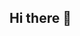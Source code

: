 ## Hi there 👋

<!--
**topnodrog/topnodrog** is a ✨ _special_ ✨ repository because its `README.md` (this file) appears on your GitHub profile.

Here are so

**1.0 Executive Summary**

Junction Generator is a next-generation, AI-native Web3 development company. Our flagship product is a platform that empowers users—from novice creators to seasoned developers—to generate bespoke smart contracts, tokens, and complex decentralized applications (dApps) through an intuitive, natural language interface we term **"Vibe Coding."**

The business is architected for eventual full autonomy, run by a lean system of specialized AI agents. Value is generated and captured through our native utility token, the Junction Generator Coin ($JGC). Users pay for platform services in $JGC, which is then programmatically burned, creating a deflationary economic model that rewards platform usage and long-term token holders. Junction Generator is positioned to drastically lower the barrier to entry for Web3 creation, unlocking a new wave of innovation currently constrained by technical complexity and high development costs.

### **2.0 Mission, Vision, and Core Proposition**

* **Mission:** To democratize Web3 development by providing an intelligent, accessible, and secure platform for on-demand creation of decentralized assets and applications.
* **Vision:** To become the world's first fully autonomous, AI-operated Web3 incubator, fostering a self-sustaining ecosystem where ideas can seamlessly transition from concept to reality.
* **Core Value Proposition:** We turn your *vibe* into verifiable code. If you can describe it, Junction Generator can build it.

### **3.0 The Problem & The Solution**

#### **3.1 The Problem: The Great Web3 Barrier**

1.  **Technical Complexity:** Smart contract development requires proficiency in languages like Solidity or Rust, a deep understanding of blockchain architecture (e.g., the EVM), and rigorous security practices. This excludes millions of creative individuals and entrepreneurs.
2.  **High Cost & Time:** Hiring competent blockchain developers is expensive and time-consuming. Auditing smart contracts for security vulnerabilities adds another layer of significant cost and delay.
3.  **Security Risks:** A single flaw in a smart contract can lead to catastrophic financial loss. The fear of creating insecure code paralyzes potential builders.
4.  **Idea-to-Market Friction:** The journey from a simple idea (e.g., "a new meme coin for my community") to a deployed, functional token is fraught with technical and logistical hurdles.

#### **3.2 The Solution: Junction Generator**

Junction Generator directly addresses these pain points through a multi-faceted solution:

1.  **"Vibe Coding" Interface:** A sophisticated Natural Language Processing (NLP) front-end allows users to specify their project in plain English.
    * *Example:* "Generate an ERC-20 utility token named 'AlphaCoin' with a total supply of 100 million. Implement a 1% transaction tax that is sent to a treasury wallet I specify. The contract owner should be able to pause trading."
2.  **AI-Powered Code Generation & Auditing:** Under the hood, a fine-tuned Large Language Model (LLM) translates the user's request into high-quality, gas-optimized smart contract code. Crucially, a second, specialized AI agent performs a simulated security audit, checking for common vulnerabilities (re-entrancy, integer overflows, etc.) before presenting the code to the user.
3.  **Cost-Effective & Instantaneous:** By automating the development and preliminary auditing process, we reduce the cost and time from weeks or months to minutes.
4.  **Templated & Complex Generation:** The platform will offer:
    * **Simple Generators:** ERC-20 (fungible tokens), ERC-721 (NFTs), meme coins with standard features (taxes, reflections, etc.).
    * **Complex Scaffolding:** Generate the foundational smart contracts for a DeFi lending protocol, a simple DAO, or a staking dApp.

### **4.0 The JGC Token: Core of the Economic Engine**

The Junction Generator Coin ($JGC) is not an afterthought; it is integral to the platform's value cycle.

#### **4.1 Token Utility**

* **Primary Utility (Payment & Burn):** All services on the Junction Generator platform are priced in USD but payable exclusively in $JGC. Whether generating a simple meme coin or scaffolding a complex dApp, the user must acquire and spend $JGC.
* **Governance (Future):** As the platform matures towards full AI autonomy, $JGC holders will be able to vote on key parameters, such as proposing new platform features or adjusting the AI agents' strategic directives.
* **Staking (Future):** Users will be able to stake $JGC to receive a share of platform revenues (before the burn) or receive discounted access to premium features.

#### **4.2 The Deflationary Burn Mechanism**

This is the cornerstone of our economic model.

1.  A user requests a service (e.g., generating a token) with a fee of, say, $50 USD.
2.  The platform's oracle determines the equivalent amount of $JGC at the current market price.
3.  The user pays the required $JGC to the platform.
4.  **Crucially, 100% of this $JGC fee is sent to an irrecoverable burn address (`0x00...0dEaD`).**

This creates a powerful feedback loop:
`Platform Usage ↑ → $JGC Demand ↑ → $JGC Burn Rate ↑ → Circulating Supply ↓ → Scarcity ↑`

The mathematical representation of the token velocity is directly tied to platform revenue. Let $R$ be the platform's revenue in USD, and $P_{JGC}$ be the market price of $JGC$. The number of tokens burned, $JGC_{burned}$, is:

$$JGC_{burned} = \frac{R}{P_{JGC}}$$

This simple, transparent mechanism ensures that the value created by the platform is directly funneled back to the token's scarcity, benefiting all holders.

#### **4.3 Tokenomics & Distribution**

* **Total Supply:** 1,000,000,000 $JGC (1 Billion)
* **Distribution:**
    * **Public Sale / IDO (25%):** To establish initial liquidity and wide community distribution.
    * **Ecosystem & Treasury Fund (40%):** Governed by the CFO AI Agent. Used for liquidity provisioning, partnerships, grants for projects building with our tools, and executing the buy-and-burn mechanism if needed. This is the company's lifeblood.
    * **Founding Team & Initial Developers (15%):** Vested over 4 years. For the human team that builds and launches the initial AI agents.
    * **Marketing & Community Airdrops (10%):** To bootstrap the user base and reward early adopters.
    * **Advisors (5%):** Vested over 2 years.

### **5.0 The AI Corporate Structure**

To achieve dynamic growth and eventual autonomy, Junction Generator will be operated by a suite of specialized, interconnected AI agents.

1.  **CEO Agent ("Helios"):** The strategic overseer.
    * **Function:** Monitors high-level Key Performance Indicators (KPIs): platform revenue, user growth, $JGC token price, burn rate, and community sentiment.
    * **Action:** Allocates computational and financial resources from the Treasury to other agents based on strategic priorities. Can initiate votes for major protocol changes.

2.  **CTO Agent ("Daedalus"):** The master builder.
    * **Function:** Manages the core code generation and auditing models. Continuously trains on new, secure code patterns and emerging blockchain standards (e.g., ERC-4337 Account Abstraction).
    * **Action:** Pushes platform updates, patches vulnerabilities, and manages the deployment pipeline.

3.  **CMO Agent ("Hermes"):** The voice of the network.
    * **Function:** Manages social media channels (X, Farcaster), creates content (blog posts explaining new features), analyzes market trends to suggest new token templates (e.g., "AI-related meme coins are trending").
    * **Action:** Deploys targeted digital ad campaigns, engages with community feedback, and runs airdrop and reward programs.

4.  **CFO Agent ("Midas"):** The treasurer.
    * **Function:** Manages the Ecosystem & Treasury Fund. Monitors the health of $JGC liquidity pools on DEXs.
    * **Action:** Executes the programmatic burn of spent tokens. Can autonomously perform treasury management actions like adding liquidity or, in extreme volatility, using treasury USDC to buy back and burn $JGC to stabilize the price.

5.  **CCO Agent ("Athena"):** The community champion.
    * **Function:** Manages user support via AI-powered chatbots in Discord and Telegram. Gathers user feedback and feature requests.
    * **Action:** Translates qualitative community feedback into structured data for Helios and Daedalus to act upon, ensuring the platform evolves with its users' needs.

### **6.0 Identified Problems & Strategic Solutions**

| Problem                                                    | Consequence                                                              | Strategic Solution                                                                                                                                                                                                                          |
| ---------------------------------------------------------- | ------------------------------------------------------------------------- | ------------------------------------------------------------------------------------------------------------------------------------------------------------------------------------------------------------------------------------------- |
| **AI Hallucination / Insecure Code Generation** | Catastrophic financial loss for users; reputational ruin.                 | **Defense-in-Depth:** 1) Use fine-tuned models trained *only* on audited, secure contracts. 2) The "Daedalus" agent's primary role is a adversarial audit check. 3) Initially, offer templates over full free-form generation. 4) Clear legal disclaimers and user attestations of risk. |
| **Regulatory & Legal Uncertainty** | Platform could be deemed a provider of unlicensed financial services.     | **Tooling, Not Advising:** Position Junction Generator strictly as a software tool. The AI does not give financial advice. Incorporate in a crypto-friendly jurisdiction (e.g., Switzerland, Dubai). Decentralize control to the DAO over time. |
| **The "Cold Start" Problem** | No users means no revenue, no token burn, and no value accrual for $JGC.  | **Aggressive Bootstrapping:** 1) A significant airdrop to active wallets in the developer and meme coin communities. 2) A "freemium" model for the first month: generate a contract for free, just pay gas. 3) Partner with influencers and launchpads. |
| **Malicious Use (Scam Coin Generation)** | The platform becomes known as a "scam factory," deterring legitimate users. | **Proactive Threat Intelligence:** The AI can be trained to recognize and flag requests that match known scam mechanics (e.g., honeypot functions, un-renounceable ownership with malicious functions). Offer optional, transparent "Safety Score" for generated contracts. |
| **Centralization of AI Agents** | The AI agents represent a central point of failure or control.            | **Progressive Decentralization:** The long-term roadmap must include migrating the AI agents' logic and decision-making functions to decentralized infrastructure (e.g., smart contracts on a DAO, decentralized compute networks). The ultimate goal is a true, unstoppable protocol. |

### **7.0 Roadmap**

* **Q4 2025: Genesis Phase**
    * Whitepaper V1.0 Release.
    * Complete development of core AI agents (V1).
    * Private seed funding round.
    * Launch of private Beta with curated developers.

* **Q1 2026: Ignition Phase**
    * Public Sale / IDO of the $JGC token.
    * Public launch of the platform with ERC-20 and ERC-721 generators.
    * Major marketing campaign and community airdrop.
    * Establishment of main liquidity pools.

* **Q2-Q3 2026: Expansion Phase**
    * Introduce dApp scaffolding modules (Staking, Basic DAO).
    * Launch V2 of AI agents with enhanced learning capabilities.
    * Roll out initial staking program for $JGC.
    * First major partnership integrations.

* **Q4 2026 & Beyond: Autonomy Phase**
    * Introduce on-chain governance via the $JGC token.
    * Begin migration of AI agent logic to decentralized infrastructure.
    * Helios (CEO Agent) proposes its first strategic initiative for community vote.
    * The platform operates with minimal human intervention, governed by the AI and the community.

### **8.0 Conclusion: The Inevitable Junction**

Junction Generator is not merely a product; it is the logical evolution of creative and economic tooling in the age of AI and decentralization. By abstracting away complexity and aligning platform success with token holder value through a transparent burn mechanism, we are creating a powerful flywheel for innovation. The future of creation is not about writing lines of code; it's about the clarity and power of an idea. Junction Generator is the conduit that will connect human intent to on-chain reality, run by the very intelligence that defines this new technological era. This document lays the foundation for that future. The next step is the formal whitepaper.